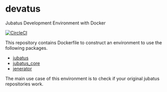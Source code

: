 # devatus
Jubatus Development Environment with Docker

[![CircleCI](https://circleci.com/gh/y-yammt/devatus.svg?style=svg)](https://circleci.com/gh/y-yammt/devatus)

This repository contains Dockerfile to construct an environment to use the following packages.

* [jubatus](https://github.com/jubatus/jubatus)
* [jubatus_core](https://github.com/jubatus/jubatus_core)
* [jenerator](https://github.com/jubatus/jubatus/tree/master/tools/jenerator)

The main use case of this environment is to check if your original jubatus repositories work.
